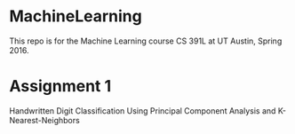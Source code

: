 # MachineLearning

This repo is for the Machine Learning course CS 391L at UT Austin, Spring 2016.

# Assignment 1
Handwritten Digit Classification Using Principal Component Analysis and K-Nearest-Neighbors
